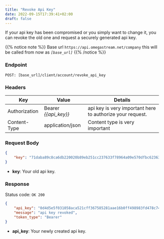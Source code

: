 ```yaml
---
title: "Revoke Api Key"
date: 2022-09-15T17:39:41+02:00
draft: false
---
```


If your api key has been compromised or you simply want to change it, you can revoke the old one and request a securely generated api key.

{{% notice note %}}
Base url `https://api.omegastream.net/company` this will be called from now as *`[base_url]`*
{{% /notice %}}

### Endpoint
```url
POST: [base_url]/client/account/revoke_api_key
```

### Headers
| Key           | Value              | Details                                                 |
|---------------|--------------------|---------------------------------------------------------|
| Authorization | Bearer *{{api_key}}* | api key is very important here to authorize your request. |
| Content-Type  | application/json   | Content type is very important   |


### Request Body
```json
{
    "key": "71daba89c8ca6db220020b89eb251cc237633f78964a09e570dfbc62363fa67e"
}
```
- **key**: Your old api key.

### Response
Status code: `OK 200`

```json
{
    "api_key": "0d4d5e5f031058aca521cff367585281aae16b0ff498983fd478c7404bf56f40",
    "message": "api key revoked",
    "token_type": "Bearer"
}
```
- **api_key**: Your newly created api key.